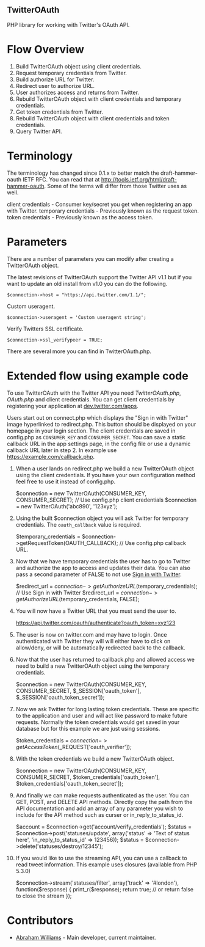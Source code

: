 TwitterOAuth
------------

PHP library for working with Twitter's OAuth API.

Flow Overview
=============

1. Build TwitterOAuth object using client credentials.
2. Request temporary credentials from Twitter.
3. Build authorize URL for Twitter.
4. Redirect user to authorize URL.
5. User authorizes access and returns from Twitter.
6. Rebuild TwitterOAuth object with client credentials and temporary credentials.
7. Get token credentials from Twitter.
8. Rebuild TwitterOAuth object with client credentials and token credentials.
9. Query Twitter API.

Terminology
===========

The terminology has changed since 0.1.x to better match the draft-hammer-oauth IETF
RFC. You can read that at http://tools.ietf.org/html/draft-hammer-oauth. Some of the
terms will differ from those Twitter uses as well.

client credentials - Consumer key/secret you get when registering an app with Twitter.
temporary credentials - Previously known as the request token.
token credentials - Previously known as the access token.

Parameters
==========

There are a number of parameters you can modify after creating a TwitterOAuth object.

The latest revisions of TwitterOAuth support the Twitter API v1.1 but if you want to
update an old install from v1.0 you can do the following.

    $connection->host = "https://api.twitter.com/1.1/";

Custom useragent.

    $connection->useragent = 'Custom useragent string';

Verify Twitters SSL certificate.

    $connection->ssl_verifypeer = TRUE;

There are several more you can find in TwitterOAuth.php.

Extended flow using example code
================================

To use TwitterOAuth with the Twitter API you need *TwitterOAuth.php*, *OAuth.php* and
client credentials. You can get client credentials by registering your application at
[dev.twitter.com/apps](https://dev.twitter.com/apps).

Users start out on connect.php which displays the "Sign in with Twitter" image hyperlinked
to redirect.php. This button should be displayed on your homepage in your login section. The
client credentials are saved in config.php as `CONSUMER_KEY` and `CONSUMER_SECRET`. You can
save a static callback URL in the app settings page, in the config file or use a dynamic
callback URL later in step 2. In example use https://example.com/callback.php.

1) When a user lands on redirect.php we build a new TwitterOAuth object using the client credentials.
If you have your own configuration method feel free to use it instead of config.php.

    $connection = new TwitterOAuth(CONSUMER_KEY, CONSUMER_SECRET); // Use config.php client credentials
    $connection = new TwitterOAuth('abc890', '123xyz');

2) Using the built $connection object you will ask Twitter for temporary credentials. The `oauth_callback` value is required.

    $temporary_credentials = $connection->getRequestToken(OAUTH_CALLBACK); // Use config.php callback URL.

3) Now that we have temporary credentials the user has to go to Twitter and authorize the app
to access and updates their data. You can also pass a second parameter of FALSE to not use [Sign
in with Twitter](https://dev.twitter.com/docs/auth/sign-twitter).

    $redirect_url = $connection->getAuthorizeURL($temporary_credentials); // Use Sign in with Twitter
    $redirect_url = $connection->getAuthorizeURL($temporary_credentials, FALSE);

4) You will now have a Twitter URL that you must send the user to.

    https://api.twitter.com/oauth/authenticate?oauth_token=xyz123

5) The user is now on twitter.com and may have to login. Once authenticated with Twitter they will
will either have to click on allow/deny, or will be automatically redirected back to the callback.

6) Now that the user has returned to callback.php and allowed access we need to build a new
TwitterOAuth object using the temporary credentials.

    $connection = new TwitterOAuth(CONSUMER_KEY, CONSUMER_SECRET, $_SESSION['oauth_token'],
    $_SESSION['oauth_token_secret']);

7) Now we ask Twitter for long lasting token credentials. These are specific to the application
and user and will act like password to make future requests. Normally the token credentials would
get saved in your database but for this example we are just using sessions.

    $token_credentials = $connection->getAccessToken($_REQUEST['oauth_verifier']);

8) With the token credentials we build a new TwitterOAuth object.

    $connection = new TwitterOAuth(CONSUMER_KEY, CONSUMER_SECRET, $token_credentials['oauth_token'],
    $token_credentials['oauth_token_secret']);

9) And finally we can make requests authenticated as the user. You can GET, POST, and DELETE API
methods. Directly copy the path from the API documentation and add an array of any parameter
you wish to include for the API method such as curser or in_reply_to_status_id.

    $account = $connection->get('account/verify_credentials');
    $status = $connection->post('statuses/update', array('status' => 'Text of status here', 'in_reply_to_status_id' => 123456));
    $status = $connection->delete('statuses/destroy/12345');

10) If you would like to use the streaming API, you can use a callback to read tweet information. This example uses closures (available from PHP 5.3.0)

    $connection->stream('statuses/filter', array('track' => '#london'), function($response) {
        print_r($response);
        return true; // or return false to close the stream
    });

Contributors
============

* [Abraham Williams](https://twitter.com/abraham) - Main developer, current maintainer.
